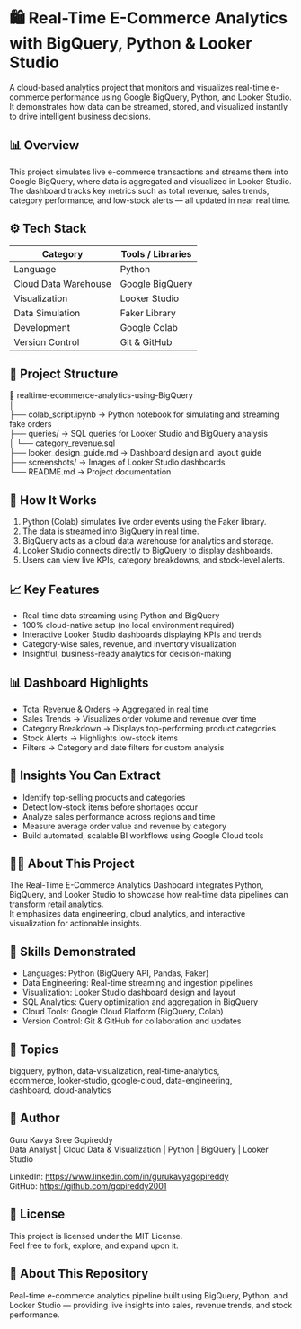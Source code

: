 # 🛍 Real-Time E-Commerce Analytics with BigQuery, Python & Looker Studio

A cloud-based analytics project that monitors and visualizes real-time e-commerce performance using Google BigQuery, Python, and Looker Studio.  
It demonstrates how data can be streamed, stored, and visualized instantly to drive intelligent business decisions.


## 📊 Overview
This project simulates live e-commerce transactions and streams them into Google BigQuery, where data is aggregated and visualized in Looker Studio.  
The dashboard tracks key metrics such as total revenue, sales trends, category performance, and low-stock alerts — all updated in near real time.


## ⚙️ Tech Stack
| Category | Tools / Libraries |
|-----------|------------------|
| Language | Python |
| Cloud Data Warehouse | Google BigQuery |
| Visualization | Looker Studio |
| Data Simulation | Faker Library |
| Development | Google Colab |
| Version Control | Git & GitHub |


## 🧱 Project Structure
📁 realtime-ecommerce-analytics-using-BigQuery  
│  
├── colab_script.ipynb → Python notebook for simulating and streaming fake orders  
├── queries/ → SQL queries for Looker Studio and BigQuery analysis  
│    └── category_revenue.sql  
├── looker_design_guide.md → Dashboard design and layout guide  
├── screenshots/ → Images of Looker Studio dashboards  
└── README.md → Project documentation  


## 🧩 How It Works
1. Python (Colab) simulates live order events using the Faker library.  
2. The data is streamed into BigQuery in real time.  
3. BigQuery acts as a cloud data warehouse for analytics and storage.  
4. Looker Studio connects directly to BigQuery to display dashboards.  
5. Users can view live KPIs, category breakdowns, and stock-level alerts.


## 📈 Key Features
- Real-time data streaming using Python and BigQuery  
- 100% cloud-native setup (no local environment required)  
- Interactive Looker Studio dashboards displaying KPIs and trends  
- Category-wise sales, revenue, and inventory visualization  
- Insightful, business-ready analytics for decision-making


## 📊 Dashboard Highlights
- Total Revenue & Orders → Aggregated in real time  
- Sales Trends → Visualizes order volume and revenue over time  
- Category Breakdown → Displays top-performing product categories  
- Stock Alerts → Highlights low-stock items  
- Filters → Category and date filters for custom analysis  


## 🧠 Insights You Can Extract
- Identify top-selling products and categories  
- Detect low-stock items before shortages occur  
- Analyze sales performance across regions and time  
- Measure average order value and revenue by category  
- Build automated, scalable BI workflows using Google Cloud tools  


## 👩‍💻 About This Project
The Real-Time E-Commerce Analytics Dashboard integrates Python, BigQuery, and Looker Studio to showcase how real-time data pipelines can transform retail analytics.  
It emphasizes data engineering, cloud analytics, and interactive visualization for actionable insights.


## 🧠 Skills Demonstrated
- Languages: Python (BigQuery API, Pandas, Faker)  
- Data Engineering: Real-time streaming and ingestion pipelines  
- Visualization: Looker Studio dashboard design and layout  
- SQL Analytics: Query optimization and aggregation in BigQuery  
- Cloud Tools: Google Cloud Platform (BigQuery, Colab)  
- Version Control: Git & GitHub for collaboration and updates  


## 🧱 Topics
bigquery, python, data-visualization, real-time-analytics,  
ecommerce, looker-studio, google-cloud, data-engineering,  
dashboard, cloud-analytics  


## 👤 Author
Guru Kavya Sree Gopireddy  
Data Analyst | Cloud Data & Visualization | Python | BigQuery | Looker Studio  

LinkedIn: https://www.linkedin.com/in/gurukavyagopireddy  
GitHub: https://github.com/gopireddy2001  


## 📜 License
This project is licensed under the MIT License.  
Feel free to fork, explore, and expand upon it.


## 🧾 About This Repository
Real-time e-commerce analytics pipeline built using BigQuery, Python, and Looker Studio — providing live insights into sales, revenue trends, and stock performance.
